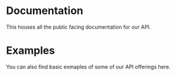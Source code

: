 # Documentation
This houses all the public facing documentation for our API. 

# Examples
You can also find basic exmaples of some of our API offerings here.

